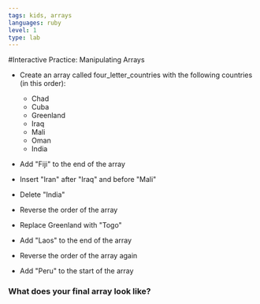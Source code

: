 ```yaml
---
tags: kids, arrays
languages: ruby
level: 1
type: lab
---
```

#Interactive Practice: Manipulating Arrays

+ Create an array called four_letter_countries with the following countries (in this order):
	- Chad
	- Cuba
	- Greenland
	- Iraq
	- Mali
	- Oman
	- India

+ Add "Fiji" to the end of the array

+ Insert "Iran" after "Iraq" and before "Mali"

+ Delete "India"

+ Reverse the order of the array

+ Replace Greenland with "Togo"

+ Add "Laos" to the end of the array

+ Reverse the order of the array again

+ Add "Peru" to the start of the array


### What does your final array look like?